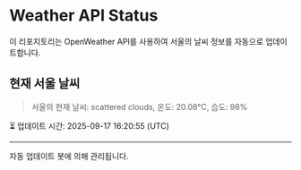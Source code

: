 
# Weather API Status

이 리포지토리는 OpenWeather API를 사용하여 서울의 날씨 정보를 자동으로 업데이트합니다.

## 현재 서울 날씨
> 서울의 현재 날씨: scattered clouds, 온도: 20.08°C, 습도: 98%

⏳ 업데이트 시간: 2025-09-17 16:20:55 (UTC)

---
자동 업데이트 봇에 의해 관리됩니다.
